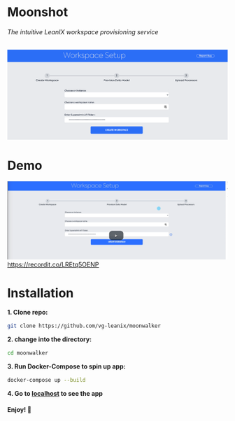 # Moonshot  
###### The intuitive LeanIX workspace provisioning service 

![alt text](https://github.com/vg-leanix/moonwalker/blob/main/thumbnail.png "Moonshot")


# Demo
![alt text](https://github.com/vg-leanix/moonwalker/blob/main/thumbnail-video.png "Moonshot")
https://recordit.co/LREtq5OENP




# Installation

**1. Clone repo:**
 ```bash 
 git clone https://github.com/vg-leanix/moonwalker
 ```
**2. change into the directory:**
 ```bash
 cd moonwalker
 ```
**3. Run Docker-Compose to spin up app:**
 ```bash
 docker-compose up --build
 ```
**4. Go to [localhost](http://localhost) to see the app**



#### Enjoy! 🦊



